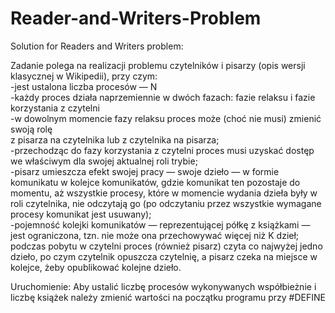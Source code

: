 # Reader-and-Writers-Problem
Solution for Readers and Writers problem:

Zadanie polega na realizacji problemu czytelników i pisarzy (opis wersji klasycznej w Wikipedii), przy czym:      
-jest ustalona liczba procesów — N   
-każdy proces działa naprzemiennie w dwóch fazach: fazie relaksu i fazie korzystania z czytelni  
-w dowolnym momencie fazy relaksu proces może (choć nie musi) zmienić swoją rolę       
z pisarza na czytelnika lub z czytelnika na pisarza;  
-przechodząc do fazy korzystania z czytelni proces musi uzyskać dostęp we właściwym dla swojej aktualnej roli trybie;  
-pisarz umieszcza efekt swojej pracy — swoje dzieło — w formie komunikatu w kolejce komunikatów, gdzie komunikat ten pozostaje do momentu, aż wszystkie procesy, które w momencie wydania dzieła były w roli czytelnika, nie odczytają go (po odczytaniu przez wszystkie wymagane procesy komunikat jest usuwany);  
-pojemność kolejki komunikatów — reprezentującej półkę z książkami — jest ograniczona, tzn. nie może ona przechowywać więcej niż K dzieł;  
podczas pobytu w czytelni proces (również pisarz) czyta co najwyżej jedno dzieło, po czym czytelnik opuszcza czytelnię, a pisarz czeka na miejsce w kolejce, żeby opublikować kolejne dzieło.  

Uruchomienie: 
Aby ustalić liczbę procesów wykonywanych współbieżnie i liczbę książek należy zmienić wartości na początku programu przy #DEFINE
